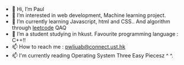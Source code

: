 - 👋 Hi, I’m Paul
- 👀 I’m interested in web development, Machine learning project.
- 🌱 I’m currently learning Javascript, html and CSS.. And algorithm through <a href="https://leetcode.com/DeathNote/">leetcode</a> QAQ
- 💞️ I’m a student studying in hkust. Favourite programming language : C++!!
- 📫 How to reach me : pwliuab@connect.ust.hk
- 📫 I'm currently reading Operating System Three Easy Piecesz ^ ^.


<!---
pwliuab/pwliuab is a ✨ special ✨ repository because its `README.md` (this file) appears on your GitHub profile.
You can click the Preview link to take a look at your changes.
--->
